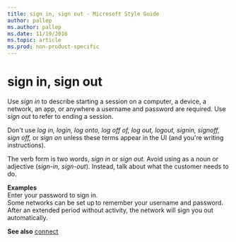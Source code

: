 ```yaml
---
title: sign in, sign out - Microsoft Style Guide
author: pallep
ms.author: pallep
ms.date: 11/19/2016
ms.topic: article
ms.prod: non-product-specific
---
```


# sign in, sign out

Use *sign in*
to describe starting a session on a computer, a device, a network, an
app, or anywhere a username and password are required. Use *sign out* to refer to ending a session. 

Don't use *log in, login, log onto, log off of, log out, logout, signin, signoff, sign off,* or *sign on* unless these terms appear in the UI (and you're writing instructions).

The verb form is two words, *sign in* or *sign out.* Avoid using as a noun or adjective (*sign-in, sign-out*). Instead, talk about what the customer needs to do.

**Examples**  
Enter your password to sign in.  
Some networks can be set up to remember your username and password.  
After an extended period without activity, the network will sign you out automatically.

**See also** [connect](/style-guide/a-z-word-list-term-collections/c/connect)

